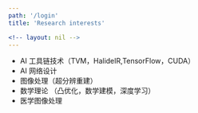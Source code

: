 ```yaml
---
path: '/login'
title: 'Research interests'

<!-- layout: nil -->
---
```


* AI 工具链技术（TVM，HalideIR,TensorFlow，CUDA）
* AI 网络设计
* 图像处理（超分辨重建） 
* 数学理论 （凸优化，数学建模，深度学习）
* 医学图像处理


